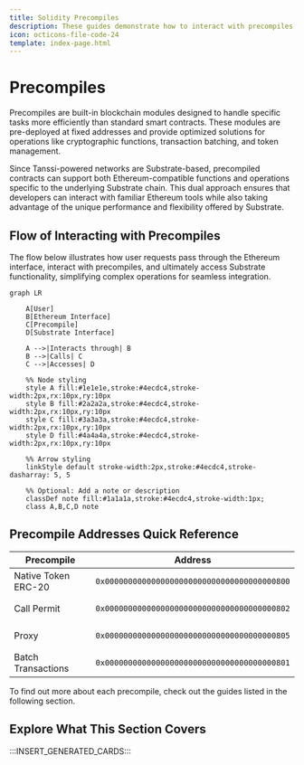```yaml
---
title: Solidity Precompiles
description: These guides demonstrate how to interact with precompiles to access Substrate features through the familiar Ethereum API on Tanssi's EVM-compatible networks.
icon: octicons-file-code-24
template: index-page.html
---
```


# Precompiles

Precompiles are built-in blockchain modules designed to handle specific tasks more efficiently than standard smart contracts. These modules are pre-deployed at fixed addresses and provide optimized solutions for operations like cryptographic functions, transaction batching, and token management.

Since Tanssi-powered networks are Substrate-based, precompiled contracts can support both Ethereum-compatible functions and operations specific to the underlying Substrate chain. This dual approach ensures that developers can interact with familiar Ethereum tools while also taking advantage of the unique performance and flexibility offered by Substrate.

## Flow of Interacting with Precompiles

The flow below illustrates how user requests pass through the Ethereum interface, interact with precompiles, and ultimately access Substrate functionality, simplifying complex operations for seamless integration.

```mermaid
graph LR
    
    A[User]
    B[Ethereum Interface]
    C[Precompile]
    D[Substrate Interface]

    A -->|Interacts through| B
    B -->|Calls| C
    C -->|Accesses| D

    %% Node styling
    style A fill:#1e1e1e,stroke:#4ecdc4,stroke-width:2px,rx:10px,ry:10px
    style B fill:#2a2a2a,stroke:#4ecdc4,stroke-width:2px,rx:10px,ry:10px
    style C fill:#3a3a3a,stroke:#4ecdc4,stroke-width:2px,rx:10px,ry:10px
    style D fill:#4a4a4a,stroke:#4ecdc4,stroke-width:2px,rx:10px,ry:10px

    %% Arrow styling
    linkStyle default stroke-width:2px,stroke:#4ecdc4,stroke-dasharray: 5, 5

    %% Optional: Add a note or description
    classDef note fill:#1a1a1a,stroke:#4ecdc4,stroke-width:1px;
    class A,B,C,D note
```

## Precompile Addresses Quick Reference

| Precompile          | Address                                                      |
|---------------------|--------------------------------------------------------------|
| Native Token ERC-20 | <pre>```0x0000000000000000000000000000000000000800```</pre>  |
| Call Permit         | <pre>```0x0000000000000000000000000000000000000802```</pre>  |
| Proxy               | <pre>```0x0000000000000000000000000000000000000805```</pre>  |
| Batch Transactions  | <pre>```0x0000000000000000000000000000000000000801```</pre>  |

To find out more about each precompile, check out the guides listed in the following section.

## Explore What This Section Covers

:::INSERT_GENERATED_CARDS:::
